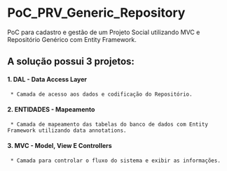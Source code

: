 # PoC_PRV_Generic_Repository
PoC para cadastro e gestão de um Projeto Social utilizando MVC e Repositório Genérico com Entity Framework.

## A solução possui 3 projetos:

  #### 1. DAL - Data Access Layer
     * Camada de acesso aos dados e codificação do Repositório.
     
  #### 2. ENTIDADES - Mapeamento
     * Camada de mapeamento das tabelas do banco de dados com Entity Framework utilizando data annotations.
  
  #### 3. MVC - Model, View E Controllers
     * Camada para controlar o fluxo do sistema e exibir as informações.
	 
	 
